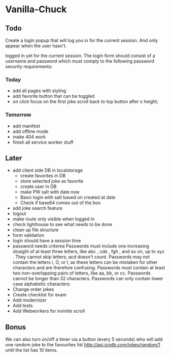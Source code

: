 # Vanilla-Chuck

## Todo


Create a login popup that will log you in for the current session. And only appear when the user hasn't.

logged in yet for the current session.
The login form should consist of a username and password which must comply to the following password
security requirements:


### Today
- add all pages with styling
- add favorite button that can be toggled
- on click focus on the first joke
  scroll back to top button after x height;
### Tomorrow
- add manifest 
- add offline mode
- make 404 work
- finish all service worker stuff

## Later
- add client side DB in localstorage
    - create favorites in DB
    - store selected joke as favorite
    - create user in DB 
    - make PW salt with date.now
    - Basic login with salt based on created at date
    - Check if base64 comes out of the box
- add joke search feature
- logout
- make route only visible when logged in
- check lighthouse to see what needs to be done
- clean up file structure
- form validation
- login should have a session time
- password needs criterea
    Passwords must include one increasing straight of at least three letters, like abc , cde , fgh ,
    and so on, up to xyz . They cannot skip letters; acd doesn't count.
    Passwords may not contain the letters i, O, or l, as these letters can be mistaken for other characters
    and are therefore confusing.
    Passwords must contain at least two non-overlapping pairs of letters, like aa, bb, or cc.
    Passwords cannot be longer than 32 characters.
    Passwords can only contain lower case alphabetic characters.
- Change order jokes
- Create checklist for exam
- Add modernizer 
- Add tests
- Add Webworkers for invinite scroll

## Bonus

We can also turn on/off a timer via a button (every 5 seconds) who will add one random joke to the
favourites list http://api.icndb.com/jokes/random/1 until the list has 10 items.


